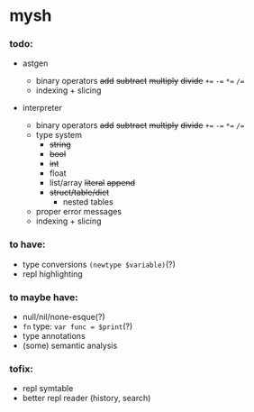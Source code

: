 # mysh

### todo:

* astgen
  * binary operators ~~add~~ ~~subtract~~ ~~multiply~~ ~~divide~~ `+=` `-=` `*=` `/=`
  * indexing + slicing

* interpreter
  * binary operators ~~add~~ ~~subtract~~ ~~multiply~~ ~~divide~~ `+=` `-=` `*=` `/=`
  * type system
    * ~~string~~
    * ~~bool~~
    * ~~int~~
    * float
    * list/array ~~literal~~ ~~append~~
    * ~~struct/table/dict~~
		* nested tables
  * proper error messages
  * indexing + slicing

### to have:
 * type conversions `(newtype $variable)`(?)
 * repl highlighting

### to maybe have:
 * null/nil/none-esque(?)
 * `fn` type: `var func = $print`(?)
 * type annotations
 * (some) semantic analysis

### tofix:
 * repl symtable
 * better repl reader (history, search)
